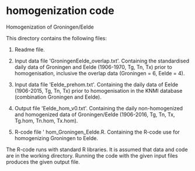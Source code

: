 # homogenization code 
Homogenization of Groningen/Eelde

This directory contains the following files:

1. Readme file.

2. Input data file 'GroningenEelde_overlap.txt'. 
   Containing the standardised daily data of Groningen and Eelde (1906-1970,
   Tg, Tn, Tx) prior to homogenisation, inclusive the overlap data 
   (Groningen = 6, Eelde = 4).
   
3. Input data file 'Eelde_prehom.txt'.
   Containing the daily data of Eelde (1906-2015, Tg, Tn, Tx) prior to homogenisation 
   in the KNMI database (combination Groningen and Eelde).
   
4. Output file 'Eelde_hom_v0.txt'.
   Containing the daily non-homogenized and homogenized data of Groningen/Eelde
   (1906-2016, Tg, Tn, Tx, Tg.hom, Tn.hom, Tx.hom). 
   
5. R-code file ' hom_Groningen_Eelde.R.
   Containing the R-code use for homogenizing Groningen to Eelde. 
   
The R-code runs with standard R libraries. It is assumed that data and code 
are in the working directory. Running the code with the given input
files produces the given output file. 
